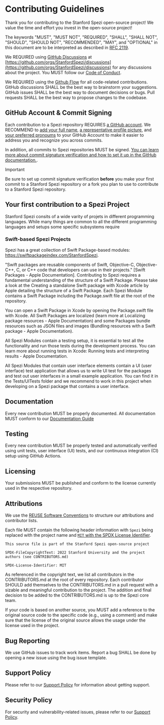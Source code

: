 <!--

This source file is part of the Stanford Spezi open-source project

SPDX-FileCopyrightText: 2022 Stanford University and the project authors (see CONTRIBUTORS.md)

SPDX-License-Identifier: MIT

-->

# Contributing Guidelines

Thank you for contributing to the Stanford Spezi open-source project! We value the time and effort you invest in the open-source project!

The keywords "MUST", "MUST NOT", "REQUIRED", "SHALL", "SHALL NOT", "SHOULD", "SHOULD NOT", "RECOMMENDED", "MAY", and "OPTIONAL" in this document are to be interpreted as described in [RFC 2119](https://www.ietf.org/rfc/rfc2119.txt).

We REQUIRED using [GitHub Discussions](https://docs.github.com/en/discussions) at [https://github.com/orgs/StanfordSpezi/discussions](https://github.com/orgs/StanfordSpezi/discussions) for any discussions about the project.
You MUST follow our [Code of Conduct](https://github.com/StanfordSpezi/.github/blob/main/CODE_OF_CONDUCT.md).

We REQUIRED using the [Github Flow](https://guides.github.com/introduction/flow/index.html) for all code-related contributions.
GitHub discussions SHALL be the best way to brainstorm your suggestions. 
GitHub issues SHALL be the best way to document decisions or bugs.
Pull requests SHALL be the best way to propose changes to the codebase.

## GitHub Account & Commit Signing

Each contribution to a Spezi repository REQUIRES [a GitHub account](https://docs.github.com/en/get-started/start-your-journey/creating-an-account-on-github).
We RECOMMEND to [add your full name](https://docs.github.com/en/account-and-profile/setting-up-and-managing-your-github-profile/customizing-your-profile/personalizing-your-profile#changing-your-profile-name), [a representative profile picture](https://docs.github.com/en/account-and-profile/setting-up-and-managing-your-github-profile/customizing-your-profile/personalizing-your-profile#changing-your-profile-picture), and [your preferred pronoums](https://docs.github.com/en/account-and-profile/setting-up-and-managing-your-github-profile/customizing-your-profile/personalizing-your-profile#adding-pronouns-to-your-profile) to your GitHub Account to make it easier to address you and recognize you across commits.

In addition, all commits to Spezi repositories MUST be signed.
[You can learn more about commit signature verification and how to set it up in the GitHub documentation.](https://docs.github.com/en/authentication/managing-commit-signature-verification/about-commit-signature-verification).

> [!IMPORTANT]  
> Be sure to set up commit signature verification **before** you make your first commit to a Stanford Spezi repository or a fork you plan to use to contribute to a Stanford Spezi repository.

## Your first contribution to a Spezi Project

Stanford Spezi consits of a wide varity of projets in different programming languages.
While many things are common to all the different programming languages and setups some specific subsystems require

### Swift-based Spezi Projects

Spezi has a great collection of Swift Package-based modules: https://swiftpackageindex.com/StanfordSpezi.

"Swift packages are reusable components of Swift, Objective-C, Objective-C++, C, or C++ code that developers can use in their projects." [Swift Packages - Apple Documentation]. Contributing to Spezi requires a fundamental understanding of the structure of a Swift Package. Please take a look at the Creating a standalone Swift package with Xcode article by Apple detailing the structure of a Swift Package. Each Spezi Module contains a Swift Package including the Package.swift file at the root of the repository.

You can open a Swift Package in Xcode by opening the Package.swift file with Xcode. All Swift Packages are localized (learn more at Localizing package resources - Apple Documentation) and some Packages bundle resources such as JSON files and images (Bundling resources with a Swift package - Apple Documentation).

All Spezi Modules contain a testing setup, it is essential to test all the functionality and run those tests during the development process. You can learn more about running tests in Xcode: Running tests and interpreting results - Apple Documentation.

All Spezi Modules that contain user interface elements contain a UI (user interface) test application that allows us to write UI test for the packages and test out user interfaces in a small example application. You can find it in the Tests/UITests folder and we recommend to work in this project when developing on a Spezi package that contains a user interface.

## Documentation

Every new contribution MUST be properly documented.
All documentation MUST conform to our [Documentation Guide](https://swiftpackageindex.com/stanfordspezi/spezi/documentation/spezi/documentation-guide)

## Testing

Every new contribution MUST be properly tested and automatically verified using unit tests, user interface (UI) tests, and our continuous integration (CI) setup using GitHub Actions.

## Licensing

Your submissions MUST be published and conform to the license currently used in the respective repository.

## Attributions

We use the [REUSE Software Conventions](https://reuse.software) to structure our attributions and contributor lists.

Each file MUST contain the following header information with `Spezi` being replaced with the project name and [`MIT` with the SPDX License Identifier](https://spdx.org/ids).
```
This source file is part of the Stanford Spezi open-source project

SPDX-FileCopyrightText: 2022 Stanford University and the project authors (see CONTRIBUTORS.md)

SPDX-License-Identifier: MIT
```

As referenced in the copyright text, we list all contributors in the CONTRIBUTORS.md at the root of every repository.
Each contributor SHOULD add themselves to the CONTRIBUTORS.md in a pull request with a sizable and meaningful contribution to the project.
The addition and final decision to be added to the CONTRIBUTORS.md is up to the Spezi core team.

If your code is based on another source, you MUST add a reference to the original source code to the specific code (e.g., using a comment) and make sure that the license of the original source allows the usage under the license used in the project.

## Bug Reporting

We use GitHub issues to track work items. Report a bug SHALL be done by opening a new issue using the bug issue template.

## Support Policy

Please refer to our [Support Policy](https://github.com/StanfordSpezi/.github/blob/main/SUPPORT.md) for information about getting support. 

## Security Policy

For security and vulnerability-related issues, please refer to our [Support Policy](https://github.com/StanfordSpezi/.github/blob/main/SUPPORT.md).
